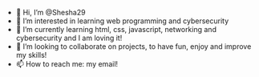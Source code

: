 - 👋 Hi, I’m @Shesha29
- 👀 I’m interested in learning web programming and cybersecurity
- 🌱 I’m currently learning html, css, javascript, networking and cybersecurity and I am loving it!
- 💞️ I’m looking to collaborate on projects, to have fun, enjoy and improve my skills!
- 📫 How to reach me: my email!

<!---
Shesha29/Shesha29 is a ✨ special ✨ repository because its `README.md` (this file) appears on your GitHub profile.
You can click the Preview link to take a look at your changes.
--->
